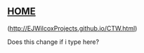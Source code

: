 ## [HOME](https://ejwilcoxprojects.github.io)

(http://EJWilcoxProjects.github.io/CTW.html)


Does this change if i type here?
